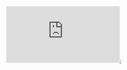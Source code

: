 <iframe src="https://data-viewer.oecd.org?chartId=b4130eeb-a6a7-440b-91fc-8e02e55a6bb0" style="border: none"; allowfullscreen="true">;
    <a rel="noopener noreferrer" href="https://data-viewer.oecd.org?chartId=b4130eeb-a6a7-440b-91fc-8e02e55a6bb0" target="_blank">Dataflow</a>
  </iframe>;
